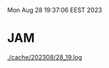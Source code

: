 Mon Aug 28 19:37:06 EEST 2023
# JAM
<a href='./cache/202308/28_19.log'>./cache/202308/28_19.log</a>
